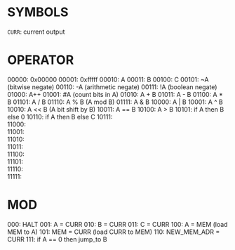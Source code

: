 # SYMBOLS
`CURR`: current output


# OPERATOR

00000:     0x00000
00001:     0xfffff
00010:     A
00011:     B
00100:     C
00101:     ~A               (bitwise negate)
00110:     -A               (arithmetic negate)
00111:     !A               (boolean negate)
01000:     A++
01001:     #A               (count bits in A)
01010:     A + B
01011:     A - B
01100:     A * B
01101:     A / B
01110:     A % B            (A mod B)
01111:     A & B
10000:     A | B
10001:     A ^ B
10010:     A << B           (A bit shift by B)
10011:     A == B
10100:     A > B
10101:     if A then B else 0
10110:     if A then B else C
10111:     
11000:     
11001:     
11010:     
11011:     
11100:     
11101:     
11110:     
11111:     


# MOD

  000:     HALT
  001:     A = CURR
  010:     B = CURR
  011:     C = CURR
  100:     A = MEM                   (load MEM to A)
  101:     MEM = CURR                (load CURR to MEM)
  110:     NEW_MEM_ADR = CURR
  111:     if A == 0 then jump_to B


